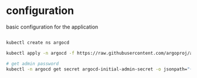 # configuration
basic configuration for the application


```sh

kubectl create ns argocd

kubectl apply -n argocd -f https://raw.githubusercontent.com/argoproj/argo-cd/stable/manifests/install.yaml

# get admin password
kubectl -n argocd get secret argocd-initial-admin-secret -o jsonpath="{.data.password}" | base64 --decode

```

